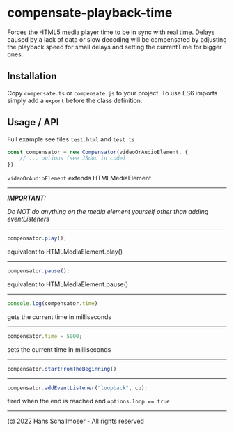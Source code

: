 # compensate-playback-time

Forces the HTML5 media player time to be in sync with real time.
Delays caused by a lack of data or slow decoding will be compensated by adjusting the playback speed for small delays and setting the currentTime for bigger ones.

## Installation

Copy `compensate.ts` or `compensate.js` to your project. To use ES6 imports simply add a `export` before the class definition.

## Usage / API

Full example see files `test.html` and `test.ts`

````typescript
const compensator = new Compensator(videoOrAudioElement, {
    // ... options (see JSdoc in code)
})
````
`videoOrAudioElement` extends HTMLMediaElement

---

***IMPORTANT:***

*Do NOT do anything on the media element yourself other than adding eventListeners*

---

````typescript
compensator.play();
````
equivalent to HTMLMediaElement.play()

---

````typescript
compensator.pause();
````
equivalent to HTMLMediaElement.pause()

---

````typescript
console.log(compensator.time)
````
gets the current time in milliseconds

---

````typescript
compensator.time = 5000;
````
sets the current time in milliseconds

---

````typescript
compensator.startFromTheBeginning()
````

---

````typescript
compensator.addEventListener("loopback", cb);
````
fired when the end is reached and `options.loop == true`

---

(c) 2022 Hans Schallmoser - All rights reserved
